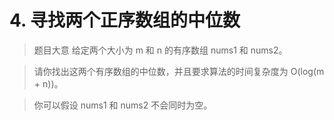 # 4. 寻找两个正序数组的中位数

> 题目大意
> 给定两个大小为 m 和 n 的有序数组 nums1 和 nums2。

> 请你找出这两个有序数组的中位数，并且要求算法的时间复杂度为 O(log(m + n))。

> 你可以假设 nums1 和 nums2 不会同时为空。
